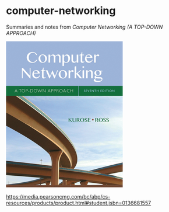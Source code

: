 # computer-networking
Summaries and notes from *Computer Networking (A TOP-DOWN APPROACH)*

![book](./book.PNG)

https://media.pearsoncmg.com/bc/abp/cs-resources/products/product.html#student,isbn=0136681557